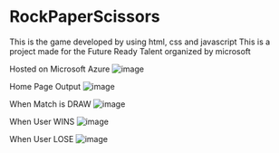 # RockPaperScissors
This is the game developed by using html, css and javascript
This is a project made for the Future Ready Talent organized by microsoft

Hosted on Microsoft Azure
![image](https://user-images.githubusercontent.com/68384029/154093290-ac617cb0-7d4a-47f6-9795-7f0ad4085cd4.png)

Home Page Output
![image](https://user-images.githubusercontent.com/68384029/154092800-2158cf9f-8fe4-4368-8dea-8d4c8cd80a46.png)


When Match is DRAW
![image](https://user-images.githubusercontent.com/68384029/154092898-65f44044-7c93-42a1-8105-3229e15fec4d.png)


When User WINS
![image](https://user-images.githubusercontent.com/68384029/154093071-462f9d6e-2619-4374-bf84-66ed17a6d6a3.png)


When User LOSE
![image](https://user-images.githubusercontent.com/68384029/154093160-e0637971-8220-4832-9004-343f529cc898.png)
